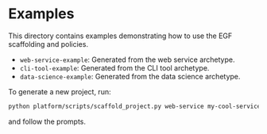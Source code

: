 # Examples

This directory contains examples demonstrating how to use the EGF scaffolding and policies.

* `web-service-example`: Generated from the web service archetype.
* `cli-tool-example`: Generated from the CLI tool archetype.
* `data-science-example`: Generated from the data science archetype.

To generate a new project, run:

```bash
python platform/scripts/scaffold_project.py web-service my-cool-service
```

and follow the prompts.